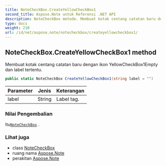 ```yaml
---
title: NoteCheckBox.CreateYellowCheckBox1
second_title: Aspose.Note untuk Referensi .NET API
description: NoteCheckBox metode. Membuat kotak centang catatan baru dengan ikon YellowCheckBox1Empty dan label tertentu.
type: docs
weight: 210
url: /id/net/aspose.note/notecheckbox/createyellowcheckbox1/
---
```

## NoteCheckBox.CreateYellowCheckBox1 method

Membuat kotak centang catatan baru dengan ikon YellowCheckBox1Empty dan label tertentu.

```csharp
public static NoteCheckBox CreateYellowCheckBox1(string label = "")
```

| Parameter | Jenis | Keterangan |
| --- | --- | --- |
| label | String | Label tag. |

### Nilai Pengembalian

Itu[`NoteCheckBox`](../) .

### Lihat juga

* class [NoteCheckBox](../)
* ruang nama [Aspose.Note](../../notecheckbox/)
* perakitan [Aspose.Note](../../../)


